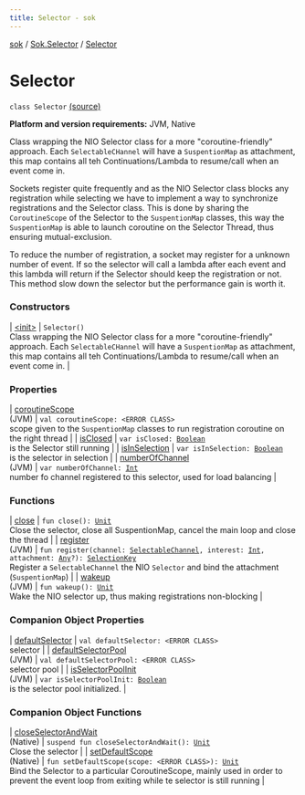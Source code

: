 ```yaml
---
title: Selector - sok
---
```


[sok](../../index.html) / [Sok.Selector](../index.html) / [Selector](./index.html)

# Selector

`class Selector` [(source)](https://github.com/SeekDaSky/Sok/tree/master/jvm/sok-jvm/src/Sok/Selector/Selector.kt#L37)

**Platform and version requirements:** JVM, Native

Class wrapping the NIO Selector class for a more "coroutine-friendly" approach. Each `SelectableCHannel` will have a `SuspentionMap` as
attachment, this map contains all teh Continuations/Lambda to resume/call when an event come in.

Sockets register quite frequently and as the NIO Selector class blocks any registration while selecting we have to implement a way to
synchronize registrations and the Selector class. This is done by sharing the `CoroutineScope` of the Selector to the `SuspentionMap`
classes, this way the `SuspentionMap` is able to launch coroutine on the Selector Thread, thus ensuring mutual-exclusion.

To reduce the number of registration, a socket may register for a unknown number of event. If so the selector will call a lambda after
each event and this lambda will return if the Selector should keep the registration or not. This method slow down the selector but
the performance gain is worth it.

### Constructors

| [&lt;init&gt;](-init-.html) | `Selector()`<br>Class wrapping the NIO Selector class for a more "coroutine-friendly" approach. Each `SelectableCHannel` will have a `SuspentionMap` as attachment, this map contains all teh Continuations/Lambda to resume/call when an event come in. |

### Properties

| [coroutineScope](coroutine-scope.html)<br>(JVM) | `val coroutineScope: <ERROR CLASS>`<br>scope given to the `SuspentionMap` classes to run registration coroutine on the right thread |
| [isClosed](is-closed.html) | `var isClosed: `[`Boolean`](https://kotlinlang.org/api/latest/jvm/stdlib/kotlin/-boolean/index.html)<br>is the Selector still running |
| [isInSelection](is-in-selection.html) | `var isInSelection: `[`Boolean`](https://kotlinlang.org/api/latest/jvm/stdlib/kotlin/-boolean/index.html)<br>is the selector in selection |
| [numberOfChannel](number-of-channel.html)<br>(JVM) | `var numberOfChannel: `[`Int`](https://kotlinlang.org/api/latest/jvm/stdlib/kotlin/-int/index.html)<br>number fo channel registered to this selector, used for load balancing |

### Functions

| [close](close.html) | `fun close(): `[`Unit`](https://kotlinlang.org/api/latest/jvm/stdlib/kotlin/-unit/index.html)<br>Close the selector, close all SuspentionMap, cancel the main loop and close the thread |
| [register](register.html)<br>(JVM) | `fun register(channel: `[`SelectableChannel`](http://docs.oracle.com/javase/6/docs/api/java/nio/channels/SelectableChannel.html)`, interest: `[`Int`](https://kotlinlang.org/api/latest/jvm/stdlib/kotlin/-int/index.html)`, attachment: `[`Any`](https://kotlinlang.org/api/latest/jvm/stdlib/kotlin/-any/index.html)`?): `[`SelectionKey`](http://docs.oracle.com/javase/6/docs/api/java/nio/channels/SelectionKey.html)<br>Register a `SelectableChannel` the NIO `Selector` and bind the attachment (`SuspentionMap`) |
| [wakeup](wakeup.html)<br>(JVM) | `fun wakeup(): `[`Unit`](https://kotlinlang.org/api/latest/jvm/stdlib/kotlin/-unit/index.html)<br>Wake the NIO selector up, thus making registrations non-blocking |

### Companion Object Properties

| [defaultSelector](default-selector.html) | `val defaultSelector: <ERROR CLASS>`<br>selector |
| [defaultSelectorPool](default-selector-pool.html)<br>(JVM) | `val defaultSelectorPool: <ERROR CLASS>`<br>selector pool |
| [isSelectorPoolInit](is-selector-pool-init.html)<br>(JVM) | `var isSelectorPoolInit: `[`Boolean`](https://kotlinlang.org/api/latest/jvm/stdlib/kotlin/-boolean/index.html)<br>is the selector pool initialized. |

### Companion Object Functions

| [closeSelectorAndWait](close-selector-and-wait.html)<br>(Native) | `suspend fun closeSelectorAndWait(): `[`Unit`](https://kotlinlang.org/api/latest/jvm/stdlib/kotlin/-unit/index.html)<br>Close the selector |
| [setDefaultScope](set-default-scope.html)<br>(Native) | `fun setDefaultScope(scope: <ERROR CLASS>): `[`Unit`](https://kotlinlang.org/api/latest/jvm/stdlib/kotlin/-unit/index.html)<br>Bind the Selector to a particular CoroutineScope, mainly used in order to prevent the event loop from exiting while te selector is still running |

